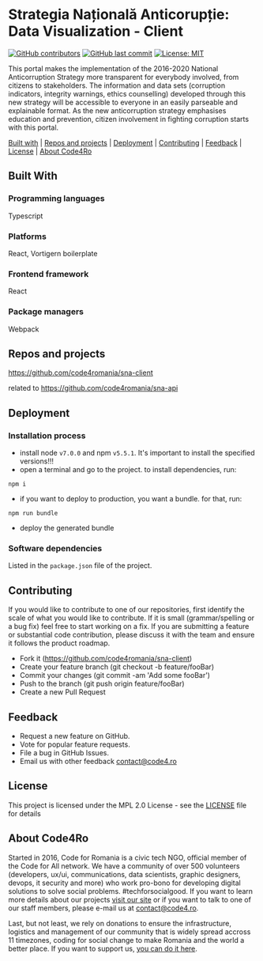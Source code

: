 # Strategia Națională Anticorupție: Data Visualization - Client 

[![GitHub contributors](https://img.shields.io/github/contributors/code4romania/sna-client.svg?style=for-the-badge)]() [![GitHub last commit](https://img.shields.io/github/last-commit/code4romania/sna-client.svg?style=for-the-badge)]() [![License: MIT](https://img.shields.io/badge/License-MIT-yellow.svg?style=for-the-badge)](https://opensource.org/licenses/MIT)

This portal makes the implementation of the 2016-2020 National Anticorruption Strategy more transparent for everybody involved, from citizens to stakeholders. The information and data sets (corruption indicators, integrity warnings, ethics counselling) developed through this new strategy will be accessible to everyone in an easily parseable and explainable format. As the new anticorruption strategy emphasises education and prevention, citizen involvement in fighting corruption starts with this portal.

[Built with](#built-with) | [Repos and projects](#repos-and-projects) | [Deployment](#deployment) | [Contributing](#contributing) | [Feedback](#feedback) | [License](#license) | [About Code4Ro](#about-code4ro)

## Built With

### Programming languages

Typescript

### Platforms

React, Vortigern boilerplate

### Frontend framework

React

### Package managers

Webpack

## Repos and projects

https://github.com/code4romania/sna-client

related to https://github.com/code4romania/sna-api

## Deployment

### Installation process

   - install node `v7.0.0` and npm `v5.5.1`. It's important to install the specified versions!!!
   - open a terminal and go to the project. to install dependencies, run:
   ```
   npm i
   ```
   - if you want to deploy to production, you want a bundle. for that, run:
   ```
   npm run bundle
   ```
   - deploy the generated bundle
    
### Software dependencies

   Listed in the `package.json` file of the project.

## Contributing

If you would like to contribute to one of our repositories, first identify the scale of what you would like to contribute. If it is small (grammar/spelling or a bug fix) feel free to start working on a fix. If you are submitting a feature or substantial code contribution, please discuss it with the team and ensure it follows the product roadmap. 

* Fork it (https://github.com/code4romania/sna-client)
* Create your feature branch (git checkout -b feature/fooBar)
* Commit your changes (git commit -am 'Add some fooBar')
* Push to the branch (git push origin feature/fooBar)
* Create a new Pull Request

## Feedback

* Request a new feature on GitHub.
* Vote for popular feature requests.
* File a bug in GitHub Issues.
* Email us with other feedback contact@code4.ro

## License

This project is licensed under the MPL 2.0 License - see the [LICENSE](LICENSE) file for details

## About Code4Ro

Started in 2016, Code for Romania is a civic tech NGO, official member of the Code for All network. We have a community of over 500 volunteers (developers, ux/ui, communications, data scientists, graphic designers, devops, it security and more) who work pro-bono for developing digital solutions to solve social problems. #techforsocialgood. If you want to learn more details about our projects [visit our site](https://www.code4.ro/en/) or if you want to talk to one of our staff members, please e-mail us at contact@code4.ro.

Last, but not least, we rely on donations to ensure the infrastructure, logistics and management of our community that is widely spread accross 11 timezones, coding for social change to make Romania and the world a better place. If you want to support us, [you can do it here](https://code4.ro/en/donate/).
